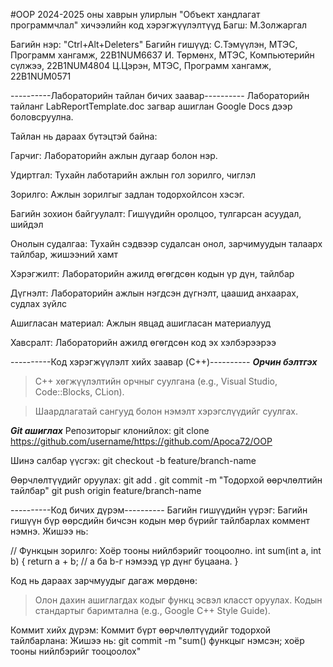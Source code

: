 #OOP
2024-2025 оны хаврын улирлын "Объект хандлагат программчлал" хичээлийн код хэрэгжүүлэлтүүд
Багш: М.Золжаргал

Багийн нэр: "Ctrl+Alt+Deleters"
Багийн гишүүд:
C.Тэмүүлэн, МТЭС, Программ хангамж, 22B1NUM6637
И. Төрмөнх, МТЭС, Компьютерийн сүлжээ, 22B1NUM4804
Ц.Цэрэн, МТЭС, Программ хангамж, 22B1NUM0571

----------Лабораторийн тайлан бичих заавар----------
Лабораторийн тайланг LabReportTemplate.doc загвар ашиглан Google Docs дээр боловсруулна.

Тайлан нь дараах бүтэцтэй байна:

Гарчиг: Лабораторийн ажлын дугаар болон нэр.

Удиртгал: Тухайн лаботарийн ажлын гол зорилго, чиглэл

Зорилго: Ажлын зорилгыг задлан тодорхойлсон хэсэг.

Багийн зохион байгуулалт: Гишүүдийн оролцоо, тулгарсан асуудал, шийдэл

Онолын судалгаа: Тухайн сэдвээр судалсан онол, зарчимуудын талаарх тайлбар, жишээний хамт

Хэрэгжилт: Лабораторийн ажилд өгөгдсөн кодын үр дүн, тайлбар

Дүгнэлт: Лабораторийн ажлын нэгдсэн дүгнэлт, цаашид анхаарах, судлах зүйлс

Ашигласан материал: Ажлын явцад ашигласан материалууд

Хавсралт: Лабораторийн ажилд өгөгдсөн код эх хэлбэрээрээ 

----------Код хэрэгжүүлэлт хийх заавар (C++)----------
***Орчин бэлтгэх***
> C++ хөгжүүлэлтийн орчныг суулгана (e.g., Visual Studio, Code::Blocks, CLion).

> Шаардлагатай сангууд болон нэмэлт хэрэгслүүдийг суулгах.

***Git ашиглах***
Репозиторыг клонийлох:
git clone https://github.com/username/https://github.com/Apoca72/OOP

Шинэ салбар үүсгэх:
git checkout -b feature/branch-name

Өөрчлөлтүүдийг оруулах:
git add .
git commit -m "Тодорхой өөрчлөлтийн тайлбар"
git push origin feature/branch-name

----------Код бичих дүрэм----------
Багийн гишүүдийн үүрэг:
Багийн гишүүн бүр өөрсдийн бичсэн кодын мөр бүрийг тайлбарлах коммент нэмнэ.
Жишээ нь:

// Функцын зорилго: Хоёр тооны нийлбэрийг тооцоолно.
int sum(int a, int b) {
    return a + b; // a ба b-г нэмээд үр дүнг буцаана.
}

Код нь дараах зарчмуудыг дагаж мөрдөнө:
> Олон дахин ашиглагдах кодыг функц эсвэл класст оруулах.
> Кодын стандартыг баримтална (e.g., Google C++ Style Guide).

Коммит хийх дүрэм:
Коммит бүрт өөрчлөлтүүдийг тодорхой тайлбарлана:
Жишээ нь:
git commit -m "sum() функцыг нэмсэн; хоёр тооны нийлбэрийг тооцоолох"

